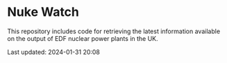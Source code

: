 # Nuke Watch

This repository includes code for retrieving the latest information available on the output of EDF nuclear power plants in the UK.

Last updated: 2024-01-31 20:08